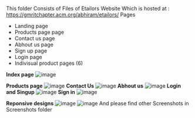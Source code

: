 This folder Consists of Files of Etailors Website Which is hosted at : https://gmritchapter.acm.org/abhiram/etailors/
Pages 
 - Landing page
 - Products page page
 - Contact us page
 - Abhout us page
 - Sign up page
 - Login page
 - Indivisual product pages (6)


**Index page**
 ![image](https://user-images.githubusercontent.com/64340477/157395011-bd6b8185-902f-4148-9365-b7da742f8505.png)

**Products page**
![image](https://user-images.githubusercontent.com/64340477/157395178-1facfafa-6059-4028-90e2-d37e918f3b63.png)
**Contact Us**
![image](https://user-images.githubusercontent.com/64340477/157395262-ad07e11c-ef5d-4042-aebf-8d90269d16cc.png)
**Abhout us**
![image](https://user-images.githubusercontent.com/64340477/157395322-e9712f57-bb92-4f16-a28b-fc920ea75fbe.png)
**Login and Singup**
![image](https://user-images.githubusercontent.com/64340477/157395395-ba5bae38-8ef0-4a41-b855-e05912a02332.png)
**Sign in**
![image](https://user-images.githubusercontent.com/64340477/157395457-d2ac603c-24c9-4bff-96ba-1a16f5317919.png)

**Reponsive designs**
![image](https://user-images.githubusercontent.com/64340477/157395613-fc8217c5-788c-4ae6-916c-a246d8045c5d.png)
![image](https://user-images.githubusercontent.com/64340477/157395782-cab90937-7b0a-4a95-9328-cdf25484e0f2.png)
And please find other Screenshots in Screenshots folder

